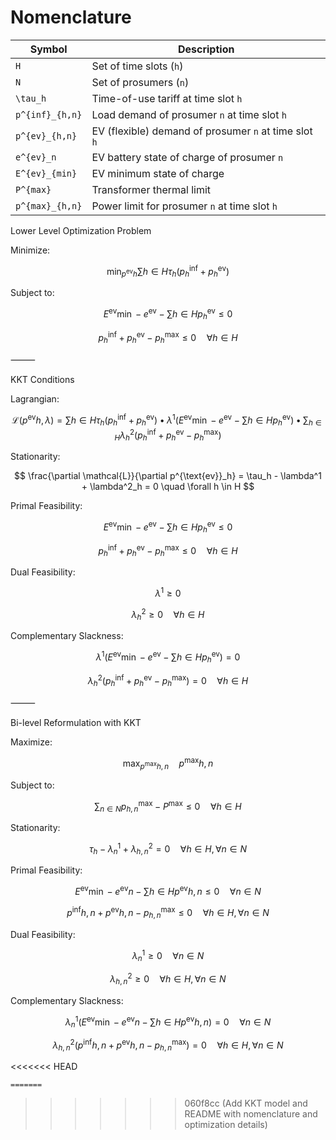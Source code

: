 <script type="text/javascript"
  async src="https://cdn.jsdelivr.net/npm/mathjax@3/es5/tex-mml-chtml.js">
</script>

# Nomenclature

| Symbol           | Description                                                  |
|------------------|--------------------------------------------------------------|
| `H`              | Set of time slots (`h`)                                      |
| `N`              | Set of prosumers (`n`)                                       |
| `\tau_h`         | Time-of-use tariff at time slot `h`                          |
| `p^{inf}_{h,n}`  | Load demand of prosumer `n` at time slot `h`                 |
| `p^{ev}_{h,n}`   | EV (flexible) demand of prosumer `n` at time slot `h`        |
| `e^{ev}_n`       | EV battery state of charge of prosumer `n`                   |
| `E^{ev}_{min}`   | EV minimum state of charge                                   |
| `P^{max}`        | Transformer thermal limit                                    |
| `p^{max}_{h,n}`  | Power limit for prosumer `n` at time slot `h`                |

Lower Level Optimization Problem

Minimize:

$$
\min_{p^{\text{ev}}h} \sum{h \in H} \tau_h (p^{\text{inf}}_h + p^{\text{ev}}_h)
$$

Subject to:

$$
E^{\text{ev}}{\min} - e^{\text{ev}} - \sum{h \in H} p^{\text{ev}}_h \leq 0
$$

$$
p^{\text{inf}}_h + p^{\text{ev}}_h - p^{\max}_h \leq 0 \quad \forall h \in H
$$

⸻

KKT Conditions

Lagrangian:

$$
\mathcal{L}(p^{\text{ev}}h, \lambda) =
\sum{h \in H} \tau_h(p^{\text{inf}}_h + p^{\text{ev}}_h)
	•	\lambda^1 \left( E^{\text{ev}}{\min} - e^{\text{ev}} - \sum{h \in H} p^{\text{ev}}_h \right)
	•	\sum_{h \in H} \lambda^2_h \left( p^{\text{inf}}_h + p^{\text{ev}}_h - p^{\max}_h \right)
$$

Stationarity:

$$
\frac{\partial \mathcal{L}}{\partial p^{\text{ev}}_h} = \tau_h - \lambda^1 + \lambda^2_h = 0 \quad \forall h \in H
$$

Primal Feasibility:

$$
E^{\text{ev}}{\min} - e^{\text{ev}} - \sum{h \in H} p^{\text{ev}}_h \leq 0
$$

$$
p^{\text{inf}}_h + p^{\text{ev}}_h - p^{\max}_h \leq 0 \quad \forall h \in H
$$

Dual Feasibility:

$$
\lambda^1 \geq 0
$$

$$
\lambda^2_h \geq 0 \quad \forall h \in H
$$

Complementary Slackness:

$$
\lambda^1 \left( E^{\text{ev}}{\min} - e^{\text{ev}} - \sum{h \in H} p^{\text{ev}}_h \right) = 0
$$

$$
\lambda^2_h \left( p^{\text{inf}}_h + p^{\text{ev}}_h - p^{\max}_h \right) = 0 \quad \forall h \in H
$$

⸻

Bi-level Reformulation with KKT

Maximize:

$$
\max_{p^{\max}{h,n}} \quad p^{\max}{h,n}
$$

Subject to:

$$
\sum_{n \in N} p^{\max}_{h,n} - P^{\max} \leq 0 \quad \forall h \in H
$$

Stationarity:

$$
\tau_h - \lambda^1_n + \lambda^2_{h,n} = 0 \quad \forall h \in H, \forall n \in N
$$

Primal Feasibility:

$$
E^{\text{ev}}{\min} - e^{\text{ev}}n - \sum{h \in H} p^{\text{ev}}{h,n} \leq 0 \quad \forall n \in N
$$

$$
p^{\text{inf}}{h,n} + p^{\text{ev}}{h,n} - p^{\max}_{h,n} \leq 0 \quad \forall h \in H, \forall n \in N
$$

Dual Feasibility:

$$
\lambda^1_n \geq 0 \quad \forall n \in N
$$

$$
\lambda^2_{h,n} \geq 0 \quad \forall h \in H, \forall n \in N
$$

Complementary Slackness:

$$
\lambda^1_n \left( E^{\text{ev}}{\min} - e^{\text{ev}}n - \sum{h \in H} p^{\text{ev}}{h,n} \right) = 0 \quad \forall n \in N
$$

$$
\lambda^2_{h,n} \left( p^{\text{inf}}{h,n} + p^{\text{ev}}{h,n} - p^{\max}_{h,n} \right) = 0 \quad \forall h \in H, \forall n \in N
$$

<<<<<<< HEAD
```
=======
```
>>>>>>> 060f8cc (Add KKT model and README with nomenclature and optimization details)
